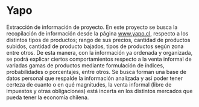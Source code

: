 # Yapo
Extracción de información de proyecto.
En este proyecto se busca la recopilación de información desde la página www.yapo.cl, respecto a los distintos tipos de productos; rango de sus precios, cantidad de productos subidos, cantidad de producto bajados, tipos de productos según zona  entre otros.
De esta manera, con la información ya ordenada y organizada, se podrá explicar ciertos comportamientos respecto a la venta informal de variadas gamas de productos mediante formulación de índices, probabilidades o porcentajes, entre otros. Se busca forman una base de datos personal que respalde la información analizada y así poder tener certeza de cuanto o en qué magnitudes, la venta informal (libre de impuestos y otras obligaciones) está incerta en los distintos mercados que pueda tener la economía chilena.
